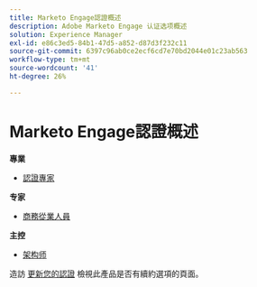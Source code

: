```yaml
---
title: Marketo Engage認證概述
description: Adobe Marketo Engage 认证选项概述
solution: Experience Manager
exl-id: e86c3ed5-84b1-47d5-a852-d87d3f232c11
source-git-commit: 6397c96ab0ce2ecf6cd7e70bd2044e01c23ab563
workflow-type: tm+mt
source-wordcount: '41'
ht-degree: 26%

---
```


# Marketo Engage認證概述

**專業**

* [認證專家](/help/certifications/ame/ame-p.md) <!--AD0-E555-->

**专家**

* [商務從業人員](/help/certifications/ame/ame-e-business.md) <!--AD0-E559-->

**主控**

* [架构师](/help/certifications/ame/ame-m-architect.md) <!--AD0-E556-->

造訪 [更新您的認證](/help/certifications/renew.md) 檢視此產品是否有續約選項的頁面。
